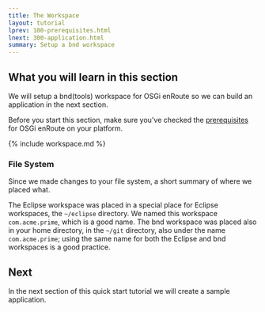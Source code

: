 ```yaml
---
title: The Workspace
layout: tutorial
lprev: 100-prerequisites.html
lnext: 300-application.html
summary: Setup a bnd workspace
---
```


## What you will learn in this section
We will setup a bnd(tools) workspace for OSGi enRoute so we can build an application in the next section.

Before you start this section, make sure you've checked the [prerequisites](100-prerequisites.html) for OSGi enRoute on your platform. 

{% include workspace.md %}

### File System

Since we made changes to your file system, a short summary of where we placed what.

The Eclipse workspace was placed in a special place for Eclipse workspaces, the `~/eclipse` directory. We named this workspace `com.acme.prime`, which is a good name. The bnd workspace was placed also in your home directory, in the `~/git` directory, also under the name `com.acme.prime`; using the same name for both the Eclipse and bnd workspaces is a good practice.

## Next

In the next section of this quick start tutorial we will create a sample application. 

